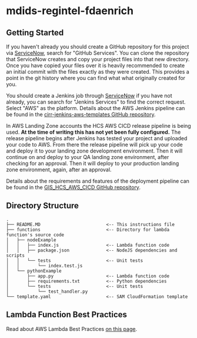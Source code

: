 # mdids-regintel-fdaenrich


## Getting Started

If you haven't already you should create a GitHub repository for this project via [ServiceNow](https://lilly.service-now.com), search for "GitHub Services". You can clone the repository that ServiceNow creates
and copy your project files into that new directory. Once you have copied your files over it is heavily recommended to create an initial commit with the files exactly as they were
created. This provides a point in the git history where you can find what what originally created for you.

You should create a Jenkins job through [ServiceNow](https://lilly.service-now.com) if you have not already, you can search for "Jenkins Services" to find the correct request.
Select "AWS" as the platform. Details about the AWS Jenkins pipeline can be found in the [cirr-jenkins-aws-templates GitHub repository](https://github.com/EliLillyCo/cirr-jenkins-aws-templates).

In AWS Landing Zone accounts the HCS AWS CICD release pipeline is being used. **At the time of writing this has not yet been fully configured.** The release pipeline begins after Jenkins has tested your project and uploaded
your code to AWS. From there the release pipeline will pick up your code and deploy it to your landing zone development environment. Then it will continue on and deploy to your QA landing zone environment, after checking for
an approval. Then it will deploy to your production landing zone environment, again, after an approval.

Details about the requirements and features of the deployment pipeline can be found in the [GIS_HCS_AWS_CICD GitHub repository](https://github.com/EliLillyCo/GIS_HCS_AWS_CICD/blob/master/docs/release-pipelines/README.md).


## Directory Structure

```
.
├── README.MD                         <-- This instructions file
├── functions                         <-- Directory for lambda function's source code
│   ├── nodeExample
│   │   ├── index.js                  <-- Lambda function code
│   │   ├── package.json              <-- NodeJS dependencies and scripts
│   │   └── tests                     <-- Unit tests
│   │       └── index.test.js
│   └── pythonExample
│       ├── app.py                    <-- Lambda function code
│       ├── requirements.txt          <-- Python dependencies
│       └── tests                     <-- Unit tests
│           └── test_handler.py
└── template.yaml                     <-- SAM CloudFormation template
```

## Lambda Function Best Practices

Read about AWS Lambda Best Practices [on this page](https://github.com/EliLillyCo/cirr-aws-landing-zone-api/blob/master/docs/lambda-function-best-practices.md).
